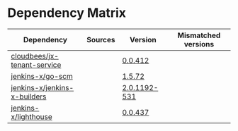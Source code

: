 # Dependency Matrix

Dependency | Sources | Version | Mismatched versions
---------- | ------- | ------- | -------------------
[cloudbees/jx-tenant-service](https://github.com/cloudbees/jx-tenant-service) |  | [0.0.412](https://github.com/cloudbees/jx-tenant-service/releases/tag/v0.0.412) | 
[jenkins-x/go-scm](https://github.com/jenkins-x/go-scm) |  | [1.5.72]() | 
[jenkins-x/jenkins-x-builders](https://github.com/jenkins-x/jenkins-x-builders) |  | [2.0.1192-531]() | 
[jenkins-x/lighthouse](https://github.com/jenkins-x/lighthouse) |  | [0.0.437]() | 
